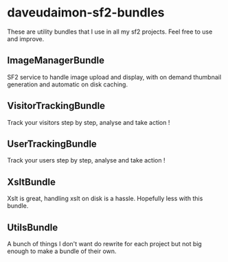 daveudaimon-sf2-bundles
=======================

These are utility bundles that I use in all my sf2 projects. Feel free to use and improve.

ImageManagerBundle
------------------

SF2 service to handle image upload and display, with on demand thumbnail generation and automatic on disk caching.

VisitorTrackingBundle
-------------

Track your visitors step by step, analyse and take action !

UserTrackingBundle
-------------

Track your users step by step, analyse and take action !

XsltBundle
----------

Xslt is great, handling xslt on disk is a hassle. Hopefully less with this bundle.

UtilsBundle
-----------

A bunch of things I don't want do rewrite for each project but not big enough to make a bundle of their own.
